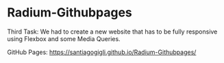 # Radium-Githubpages

Third Task: We had to create a new website that has to be fully responsive using Flexbox and some Media Queries.

GitHub Pages: https://santiagogigli.github.io/Radium-Githubpages/
